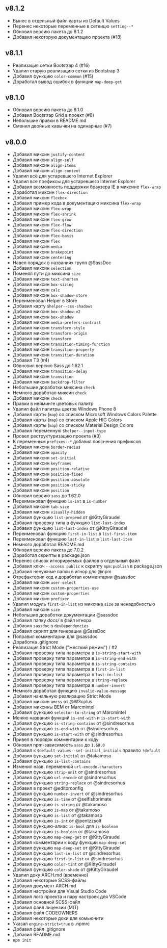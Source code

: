 ## v8.1.2
- Вынес в отдельный файл карты из Default Values
- Перенес некоторые переменные в сеткицю `setting--*`
- Обновил версию пакета до 8.1.2
- Добавил некоторую документацию проекта (#18)

## v8.1.1
- Реализация сетки Bootstrap 4 (#16)
- Удалил старую реализацию сетки из Bootstrap 3
- Добавил функцию `color-common` (#15)
- Доработал вывод ошибок в функции `map-deep-get`

## v8.1.0
-  Обновил версию пакета до 8.1.0
-  Добавил Bootstrap Grid в проект (#8)
-  Небольшие правки в README.md
-  Сменил двойные кавычки на одинарные (#7)

## v8.0.0
-  Добавил миксин `justify-content`
-  Добавил миксин `align-self`
-  Добавил миксин `align-items`
-  Добавил миксин `align-content`
-  Удалил всё для устаревшего Internet Explorer
-  Удалил все префиксы для устаревшего Internet Explorer
-  Добавил возможность поддержки браузера IE в миксине `flex-wrap`
-  Доработал миксин `flex-direction`
-  Добавил миксин `flexbox`
-  Добавил пример кода в документацию миксина `flex-wrap`
-  Добавил миксин `flex-wrap`
-  Добавил миксин `flex-shrink`
-  Добавил миксин `flex-grow`
-  Добавил миксин `flex-flow`
-  Добавил миксин `flex-direction`
-  Добавил миксин `flex-basis`
-  Добавил миксин `flex`
-  Добавил миксин `media`
-  Добавил миксин `brakepoint`
-  Добавил миксин `centering`
-  Навел порядок в названиях групп @SassDoc
-  Добавил миксин `selection`
-  Поменял пути до миксина `size`
-  Добавил миксин `text-shorten`
-  Добавил миксин `box-sizing`
-  Добавил миксин `calc`
-  Добавил миксин `box-shadow-store`
-  Переименовал Helper в Store
-  Добавил карту `$helper--css-shadows`
-  Добавил миксин `box-shadow-v2`
-  Добавил миксин `box-shadow`
-  Добавил миксин `media-prefers-contrast`
-  Добавил миксин `transform-style`
-  Добавил миксин `transform-origin`
-  Добавил миксин `transform`
-  Добавил миксин `transition-timing-function`
-  Добавил миксин `transition-property`
-  Добавил миксин `transition-duration`
-  Добавил ТЗ (#4)
-  Обвновил версию Sass до 1.62.1
-  Добавил миксин `transition-delay`
-  Добавил миксин `transition`
-  Добавил миксин `backdrop-filter`
-  Небольшие доработки миксина `check`
-  Немного доработал миксин `check`
-  Добавил миксин `check`
-  Правки в нейминге цветовых палитр
-  Удалил файл палитры цветов Windows Phone 8
-  Добавил карты (`map`) со списком Microsoft Windows Colors Palette
-  Добавил карты (`map`) со списком Apple HIG Colors
-  Добавил карты (`map`) со списком Material Design Colors
-  Добавил переменную `$helper--input-type`
-  Провел реструктуризацию проекта (#3)
-  К переменным `prefixes--*` добавил пояснения префиксов
-  Добавил миксин `border-radius`
-  Добавил миксин `opacity`
-  Добавил миксин `set-initial`
-  Добавил миксин `keyframes`
-  Добавил миксин `position-relative`
-  Добавил миксин `position-fixed`
-  Добавил миксин `position-absolute`
-  Добавил миксин `position-sticky`
-  Добавил миксин `position`
-  Обновил версию `sass` до 1.62.0
-  Переименовал функцию `is-int` в `is-number`
-  Добавил миксин `tab-size`
-  Добавил миксин `visually-hidden`
-  Добавил функцию `list-prepend` от @KittyGiraudel
-  Добавил проверку типа в функцию `list-last-index`
-  Добавил функцию `list-last-index` от @KittyGiraudel
-  Переименовал функцию `first-in-list` в `list-first-item`
-  Переименовал функцию `last-in-list` в `list-last-item`
-  Немного доработал README.md
-  Обновил версию пакета до 7.0.2
-  Доработал скрипты в package.json
-  Перенес список игнорируемых файлов в отдельный файл
-  Добавил ключ `--access public` к скрипту `npm:publish` в package.json
-  Добавил ненужные папки в игнор для @npm
-  Отрефакторил код и доработал комментарии @sassdoc
-  Добавил миксин `user-select`
-  Добавил миксин `custom-properties-use`
-  Добавил миксин `custom-properties`
-  Добавил миксин `prefixer`
-  Удалил модуль `first-in-list` из миксина `size` за ненадобностью
-  Добавил миксин `size`
-  Небольшие доработки документации @sassdoc
-  Добавил папку _docs/_ в файл игнора
-  Добавил `sassdoc` в `devDependencies`
-  Добавил скрипт для генерации @SassDoc
-  Поправил комментарии для @sassdoc
-  Доработка .gitignore
-  Реализация Strict Mode ("жесткий режим") / #2
-  Добавил проверку типа параметра в `is-string-start-with`
-  Добавил проверку типа параметра в `is-string-end-with`
-  Добавил проверку типа параметра в `is-string-contains`
-  Добавил проверку типа параметра в `first-in-list`
-  Добавил проверку типа параметра в `last-in-list`
-  Добавил проверку типа параметра в `string-replace`
-  Добавил проверку типа параметра в `number-invert`
-  Немного доработал функцию `invalid-value-message`
-  Добавил начальную реализацию Strict Mode
-  Добавил миксин `amcss` от @W3cplus
-  Добавил миксины BEM от Marcmintel
-  Добавил функцию `selector-to-string` от Marcmintel
-  Меняю названия функций `is-end-with` и `is-start-with`
-  Добавил функцию `is-string-contains` от @sindresorhus
-  Добавил функцию `is-end-with` от @sindresorhus
-  Добавил функцию `is-start-with` от @sindresorhus
-  Привел в порядок комментарии к коду
-  Обновил npm-зависимость `sass` до `1.60.0`
-  Добавил к `$default-values--set-initial_initials` правило `!default`
-  Добавил функцию `set-initial` от @takamoso
-  Добавил функцию `is-list-contains`
-  Изменил назв. переменной `url-encode-characters`
-  Добавил функцию `strip-unit` от @sindresorhus
-  Добавил функцию `url-encode` от @sindresorhus
-  Добавил функцию `string-replace` от @sindresorhus
-  Добавил в проект @editorconfig
-  Добавил функцию `number-invert` от @sindresorhus
-  Добавил функцию `is-time` от @selfishprimate
-  Добавил функцию `is-string` от @takamoso
-  Добавил функцию `is-map` от @takamoso
-  Добавил функцию `is-list` от @takamoso
-  Добавил функцию `is-int` от @pentzzsolt
-  Добавил функцию-алиас `is-bool` для `is-boolean`
-  Добавил функцию `is-boolean` от @takamoso
-  Добавил функцию `map-deep-get` от @KittyGiraudel
-  Добавил комментарии к коду функции `map-deep-set`
-  Добавил функцию `map-deep-set` от @KittyGiraudel
-  Добавил функцию `last-in-list` от @sindresorhus
-  Добавил функцию `first-in-list` от @sindresorhus
-  Добавил функцию `color-tint` от @KittyGiraudel
-  Добавил функцию `color-shade` от @KittyGiraudel
-  Удалил доку ARCH.md (временно)
-  Добавил некоторые SCSS-файлы
-  Добавил документ ARCH.md
-  Добавил настройки для Visual Studio Code
-  Добавил лого проекта и пару настроек для VSCode
-  Добавил основной SCSS-файл
-  Добавил файл лицензии (MIT)
-  Добавил файл CODEOWNERS
-  Добавил некоторые доки для комьюнити
-  Указал `engine-strict=true` в .npmrc
-  Добавил файл .gitignore
-  Добавил README.md
-  `npm init`
